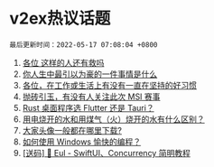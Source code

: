 # v2ex热议话题

`最后更新时间：2022-05-17 07:08:04 +0800`

1. [各位 这样的人还有救吗](https://www.v2ex.com/t/853076)
1. [你人生中最引以为豪的一件事情是什么](https://www.v2ex.com/t/853130)
1. [各位，在工作或生活上有没有一直在坚持的好习惯](https://www.v2ex.com/t/853078)
1. [抛砖引玉，有没有人关注此次 MSI 赛事](https://www.v2ex.com/t/853071)
1. [Rust 桌面程序选 Flutter 还是 Tauri？](https://www.v2ex.com/t/853174)
1. [用电烧开的水和用煤气（火）烧开的水有什么区别？](https://www.v2ex.com/t/853079)
1. [大家头像一般都在哪里下载?](https://www.v2ex.com/t/853148)
1. [如何使用 Windows 愉快的编程？](https://www.v2ex.com/t/853292)
1. [[送码] 🎉 Eul - SwiftUI、Concurrency 简明教程](https://www.v2ex.com/t/853068)

